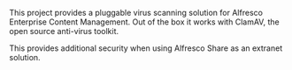 This project provides a pluggable virus scanning solution for Alfresco Enterprise Content Management. Out of the box it works with ClamAV, the open source anti-virus toolkit.

This provides additional security when using Alfresco Share as an extranet solution.